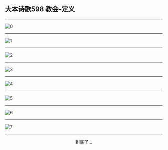 
## 大本诗歌598 教会-定义
        
<div id="aplayer0"></div>

---

<img alt="0" data-original="/data/d0597/0.png">

---

<img alt="1" data-original="/data/d0597/1.png">

---

<img alt="2" data-original="/data/d0597/2.png">

---

<img alt="3" data-original="/data/d0597/3.png">

---

<img alt="4" data-original="/data/d0597/4.png">

---

<img alt="5" data-original="/data/d0597/5.png">

---

<img alt="6" data-original="/data/d0597/6.png">

---

<img alt="7" data-original="/data/d0597/7.png">

---

<p style="text-align: center">到底了...</p>

<script src="/js/dist-view.js"></script>

<script>
MAIN.id = 'd0597';
        
const ap0 = new APlayer({
    container: document.getElementById('aplayer0'),
    volume: 1,
    loop: 'none',
    preload: 'none',
    audio: [{
        name: '大本诗歌598.mp3',
        artist: '大本诗歌',
        url: 'https://res.wx.qq.com/voice/getvoice?mediaid=MzI0NTk3MDM5M18yMjQ3NDk1MTEx',
        cover: '/favicon'
    }]
});
</script>
